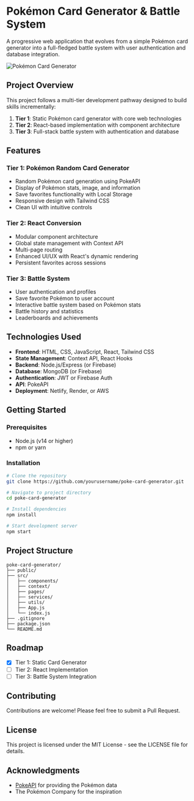 # Pokémon Card Generator & Battle System

A progressive web application that evolves from a simple Pokémon card generator into a full-fledged battle system with user authentication and database integration.

![Pokémon Card Generator](https://via.placeholder.com/800x400?text=Pokemon+Card+Generator)

## Project Overview

This project follows a multi-tier development pathway designed to build skills incrementally:

1. **Tier 1**: Static Pokémon card generator with core web technologies
2. **Tier 2**: React-based implementation with component architecture
3. **Tier 3**: Full-stack battle system with authentication and database

## Features

### Tier 1: Pokémon Random Card Generator
- Random Pokémon card generation using PokeAPI
- Display of Pokémon stats, image, and information
- Save favorites functionality with Local Storage
- Responsive design with Tailwind CSS
- Clean UI with intuitive controls

### Tier 2: React Conversion
- Modular component architecture
- Global state management with Context API
- Multi-page routing
- Enhanced UI/UX with React's dynamic rendering
- Persistent favorites across sessions

### Tier 3: Battle System
- User authentication and profiles
- Save favorite Pokémon to user account
- Interactive battle system based on Pokémon stats
- Battle history and statistics
- Leaderboards and achievements

## Technologies Used

- **Frontend**: HTML, CSS, JavaScript, React, Tailwind CSS
- **State Management**: Context API, React Hooks
- **Backend**: Node.js/Express (or Firebase)
- **Database**: MongoDB (or Firebase)
- **Authentication**: JWT or Firebase Auth
- **API**: PokeAPI
- **Deployment**: Netlify, Render, or AWS

## Getting Started

### Prerequisites
- Node.js (v14 or higher)
- npm or yarn

### Installation
```bash
# Clone the repository
git clone https://github.com/yourusername/poke-card-generator.git

# Navigate to project directory
cd poke-card-generator

# Install dependencies
npm install

# Start development server
npm start
```

## Project Structure

```
poke-card-generator/
├── public/
├── src/
│   ├── components/
│   ├── context/
│   ├── pages/
│   ├── services/
│   ├── utils/
│   ├── App.js
│   └── index.js
├── .gitignore
├── package.json
└── README.md
```

## Roadmap

- [x] Tier 1: Static Card Generator
- [ ] Tier 2: React Implementation
- [ ] Tier 3: Battle System Integration

## Contributing

Contributions are welcome! Please feel free to submit a Pull Request.

## License

This project is licensed under the MIT License - see the LICENSE file for details.

## Acknowledgments

- [PokeAPI](https://pokeapi.co/) for providing the Pokémon data
- The Pokémon Company for the inspiration

